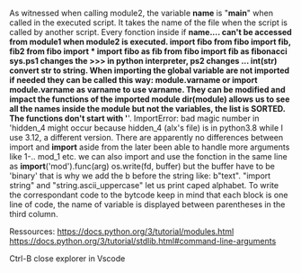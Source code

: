 As witnessed when calling module2, the variable __name__ is "__main__" when called in the executed script. It takes the name of the file when the script is called by another script.
Every fonction inside if __name.... can't be accessed from module1 when module2 is executed.
import fibo
from fibo import fib, fib2
from fibo import *
import fibo as fib
from fibo import fib as fibonacci
sys.ps1 changes the >>> in python interpreter, ps2 changes ...
int(str) convert str to string.
When importing the global variable are not imported if needed they can be called this way: module.varname or import module.varname as varname to use varname. They can be modified and impact the functions of the imported module
dir(module) allows us to see all the names inside the module but not the variables, the list is SORTED. The functions don't start with '__'. ImportError: bad magic number in 'hidden_4 might occur because hidden_4 (alx's file) is in python3.8 while I use 3.12, a different version.
There are apparently no differences between import and __import__ aside from the later been able to handle more arguments like 1-.. mod_1 etc. we can also import and use the fonction in the same line as __import__('mod').func(arg)
os.write(fd, buffer) but the buffer have to be 'binary' that is why we add the b before the string like: b"text".
"import string" and "string.ascii_uppercase" let us print caped alphabet.
To write the correspondant code to the bytcode keep in mind that each block is one line of code, the name of variable is displayed between parentheses in the third column.

Ressources:
https://docs.python.org/3/tutorial/modules.html
https://docs.python.org/3/tutorial/stdlib.html#command-line-arguments

Ctrl-B close explorer in Vscode
